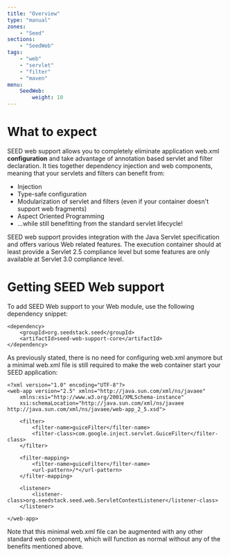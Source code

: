 ```yaml
---
title: "Overview"
type: "manual"
zones:
    - "Seed"
sections:
    - "SeedWeb"
tags:
    - "web"
    - "servlet"
    - "filter"
    - "maven"
menu:
    SeedWeb:
        weight: 10
---
```


# What to expect

SEED web support allows you to completely eliminate application web.xml **configuration** and take advantage of annotation
based servlet and filter declaration. It ties together dependency injection and web components, meaning that your
servlets and filters can benefit from:

* Injection
* Type-safe configuration
* Modularization of servlet and filters (even if your container doesn't support web fragments)
* Aspect Oriented Programming
* …while still benefitting from the standard servlet lifecycle!

SEED web support provides integration with the Java Servlet specification and offers various Web related features. The
execution container should at least provide a Servlet 2.5 compliance level but some features are only available at
Servlet 3.0 compliance level.

# Getting SEED Web support

To add SEED Web support to your Web module, use the following dependency snippet:

    <dependency>
        <groupId>org.seedstack.seed</groupId>
        <artifactId>seed-web-support-core</artifactId>
    </dependency>
    
As previously stated, there is no need for configuring web.xml anymore but a minimal web.xml file is still required to make the web container start your SEED application:

    <?xml version="1.0" encoding="UTF-8"?>
    <web-app version="2.5" xmlns="http://java.sun.com/xml/ns/javaee"
        xmlns:xsi="http://www.w3.org/2001/XMLSchema-instance"
        xsi:schemaLocation="http://java.sun.com/xml/ns/javaee http://java.sun.com/xml/ns/javaee/web-app_2_5.xsd">

        <filter>
            <filter-name>guiceFilter</filter-name>
            <filter-class>com.google.inject.servlet.GuiceFilter</filter-class>
        </filter>

        <filter-mapping>
            <filter-name>guiceFilter</filter-name>
            <url-pattern>/*</url-pattern>
        </filter-mapping>
    
        <listener>
            <listener-class>org.seedstack.seed.web.ServletContextListener</listener-class>
        </listener>
    
    </web-app>
    
Note that this minimal web.xml file can be augmented with any other standard web component, which will function as
normal without any of the benefits mentioned above.

